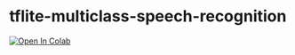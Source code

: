 # tflite-multiclass-speech-recognition

[![Open In Colab](https://colab.research.google.com/assets/colab-badge.svg)](https://colab.research.google.com/github/s-gregorini003/tflite-multiclass-speech-recognition/blob/master/tflite_multiclass_speech_recognition.ipynb)
